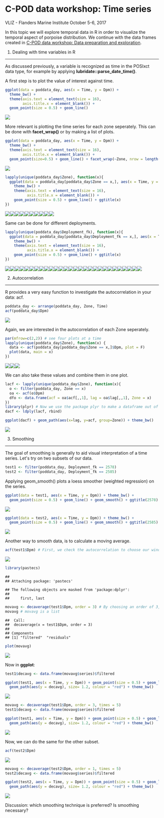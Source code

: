 C-POD data workshop: Time series
================
VLIZ - Flanders Marine Institute
October 5-6, 2017

In this topic we will explore temporal data in R in order to visualize the temporal aspect of porpoise distribution. We continue with the data frames created in [C-POD data workshop: Data preparation and exploration]().

1. Dealing with time variables in R
-----------------------------------

As discussed previously, a variable is recognized as time in the POSIxct data type, for example by applying **lubridate::parse\_date\_time()**.

A first step is to plot the value of interest against time.

``` r
ggplot(data = poddata_day, aes(x = Time, y = Dpm)) + 
  theme_bw() +
  theme(axis.text = element_text(size = 16),
        axis.title.x = element_blank()) +
  geom_point(size = 0.5) + geom_line()
```

![](Workshop_Timeseries_files/figure-markdown_github/unnamed-chunk-2-1.png)

More relevant is plotting the time series for each zone seperately. This can be done with **facet\_wrap()** or by making a list of plots.

``` r
ggplot(data = poddata_day, aes(x = Time, y = Dpm)) + 
  theme_bw() +
  theme(axis.text = element_text(size = 16),
        axis.title.x = element_blank()) +
  geom_point(size=0.5) + geom_line() + facet_wrap(~Zone, nrow = length(unique(poddata_day$Station)))
```

![](Workshop_Timeseries_files/figure-markdown_github/unnamed-chunk-3-1.png)

``` r
lapply(unique(poddata_day$Zone), function(x){
  ggplot(data = poddata_day[poddata_day$Zone == x,], aes(x = Time, y = Dpm)) + 
    theme_bw() +
    theme(axis.text = element_text(size = 16),
          axis.title.x = element_blank()) +
    geom_point(size = 0.5) + geom_line() + ggtitle(x)
})
```

![](Workshop_Timeseries_files/figure-markdown_github/unnamed-chunk-4-1.png)![](Workshop_Timeseries_files/figure-markdown_github/unnamed-chunk-4-2.png)![](Workshop_Timeseries_files/figure-markdown_github/unnamed-chunk-4-3.png)![](Workshop_Timeseries_files/figure-markdown_github/unnamed-chunk-4-4.png)![](Workshop_Timeseries_files/figure-markdown_github/unnamed-chunk-4-5.png)![](Workshop_Timeseries_files/figure-markdown_github/unnamed-chunk-4-6.png)![](Workshop_Timeseries_files/figure-markdown_github/unnamed-chunk-4-7.png)![](Workshop_Timeseries_files/figure-markdown_github/unnamed-chunk-4-8.png)![](Workshop_Timeseries_files/figure-markdown_github/unnamed-chunk-4-9.png)![](Workshop_Timeseries_files/figure-markdown_github/unnamed-chunk-4-10.png)

Same can be done for different deployments.

``` r
lapply(unique(poddata_day$Deployment_fk), function(x){
  ggplot(data = poddata_day[poddata_day$Deployment_fk == x,], aes(x = Time, y = Dpm)) + 
    theme_bw() +
    theme(axis.text = element_text(size = 16),
          axis.title.x = element_blank()) +
    geom_point(size = 0.5) + geom_line() + ggtitle(x)
})
```

![](Workshop_Timeseries_files/figure-markdown_github/unnamed-chunk-5-1.png)![](Workshop_Timeseries_files/figure-markdown_github/unnamed-chunk-5-2.png)![](Workshop_Timeseries_files/figure-markdown_github/unnamed-chunk-5-3.png)![](Workshop_Timeseries_files/figure-markdown_github/unnamed-chunk-5-4.png)![](Workshop_Timeseries_files/figure-markdown_github/unnamed-chunk-5-5.png)![](Workshop_Timeseries_files/figure-markdown_github/unnamed-chunk-5-6.png)![](Workshop_Timeseries_files/figure-markdown_github/unnamed-chunk-5-7.png)![](Workshop_Timeseries_files/figure-markdown_github/unnamed-chunk-5-8.png)![](Workshop_Timeseries_files/figure-markdown_github/unnamed-chunk-5-9.png)![](Workshop_Timeseries_files/figure-markdown_github/unnamed-chunk-5-10.png)![](Workshop_Timeseries_files/figure-markdown_github/unnamed-chunk-5-11.png)![](Workshop_Timeseries_files/figure-markdown_github/unnamed-chunk-5-12.png)![](Workshop_Timeseries_files/figure-markdown_github/unnamed-chunk-5-13.png)![](Workshop_Timeseries_files/figure-markdown_github/unnamed-chunk-5-14.png)![](Workshop_Timeseries_files/figure-markdown_github/unnamed-chunk-5-15.png)![](Workshop_Timeseries_files/figure-markdown_github/unnamed-chunk-5-16.png)![](Workshop_Timeseries_files/figure-markdown_github/unnamed-chunk-5-17.png)![](Workshop_Timeseries_files/figure-markdown_github/unnamed-chunk-5-18.png)![](Workshop_Timeseries_files/figure-markdown_github/unnamed-chunk-5-19.png)![](Workshop_Timeseries_files/figure-markdown_github/unnamed-chunk-5-20.png)![](Workshop_Timeseries_files/figure-markdown_github/unnamed-chunk-5-21.png)![](Workshop_Timeseries_files/figure-markdown_github/unnamed-chunk-5-22.png)![](Workshop_Timeseries_files/figure-markdown_github/unnamed-chunk-5-23.png)![](Workshop_Timeseries_files/figure-markdown_github/unnamed-chunk-5-24.png)![](Workshop_Timeseries_files/figure-markdown_github/unnamed-chunk-5-25.png)![](Workshop_Timeseries_files/figure-markdown_github/unnamed-chunk-5-26.png)![](Workshop_Timeseries_files/figure-markdown_github/unnamed-chunk-5-27.png)![](Workshop_Timeseries_files/figure-markdown_github/unnamed-chunk-5-28.png)

2. Autocorrelation
------------------

R provides a very easy function to investigate the autocorrelation in your data: acf.

``` r
poddata_day <- arrange(poddata_day, Zone, Time)
acf(poddata_day$Dpm)
```

![](Workshop_Timeseries_files/figure-markdown_github/unnamed-chunk-6-1.png)

Again, we are interested in the autocorrelation of each Zone seperately.

``` r
par(mfrow=c(2,2)) # see four plots at a time
lapply(unique(poddata_day$Zone), function(x) {
  data <- acf(poddata_day[poddata_day$Zone == x,]$Dpm, plot = F)
  plot(data, main = x)
})
```

![](Workshop_Timeseries_files/figure-markdown_github/unnamed-chunk-7-1.png)![](Workshop_Timeseries_files/figure-markdown_github/unnamed-chunk-7-2.png)![](Workshop_Timeseries_files/figure-markdown_github/unnamed-chunk-7-3.png)

We can also take these values and combine them in one plot.

``` r
lacf <- lapply(unique(poddata_day$Zone), function(x){
  o <- filter(poddata_day, Zone == x)
  oa <- acf(o$Dpm)
  dfo <- data.frame(acf = oa$acf[,,1], lag = oa$lag[,,1], Zone = x)
})
library(plyr) # Now we use the package plyr to make a dataframe out of our list
dacf <- ldply(lacf, rbind)
```

``` r
ggplot(dacf) + geom_path(aes(x=lag, y=acf, group=Zone)) + theme_bw()
```

![](Workshop_Timeseries_files/figure-markdown_github/unnamed-chunk-9-1.png)

3. Smoothing
------------

The goal of smoothing is generally to aid visual interpretation of a time series. Let's try on two subsets of our data.

``` r
test1 <- filter(poddata_day, Deployment_fk == 2578)
test2 <- filter(poddata_day, Deployment_fk == 2585)
```

Applying geom\_smooth() plots a loess smoother (weighted regression) on the series.

``` r
ggplot(data = test1, aes(x = Time, y = Dpm)) + theme_bw() +
  geom_point(size = 0.5) + geom_line() + geom_smooth() + ggtitle(2578)
```

![](Workshop_Timeseries_files/figure-markdown_github/unnamed-chunk-11-1.png)

``` r
ggplot(data = test2, aes(x = Time, y = Dpm)) + theme_bw() + 
  geom_point(size = 0.5) + geom_line() + geom_smooth() + ggtitle(2585)
```

![](Workshop_Timeseries_files/figure-markdown_github/unnamed-chunk-12-1.png)

Another way to smooth data, is to calculate a moving average.

``` r
acf(test1$Dpm) # First, we check the autocorrelation to choose our window size.
```

![](Workshop_Timeseries_files/figure-markdown_github/unnamed-chunk-13-1.png)

``` r
library(pastecs)
```

    ## 
    ## Attaching package: 'pastecs'

    ## The following objects are masked from 'package:dplyr':
    ## 
    ##     first, last

``` r
movavg <- decaverage(test1$Dpm, order = 3) # By choosing an order of 3, a window size of 7 will be obtained (3 values to the left, 3 to the right).
movavg # movavg is a list
```

    ##  Call:
    ##  decaverage(x = test1$Dpm, order = 3)
    ## 
    ## Components
    ## [1] "filtered"  "residuals"

``` r
plot(movavg)
```

![](Workshop_Timeseries_files/figure-markdown_github/unnamed-chunk-15-1.png)

Now in **ggplot**:

``` r
test1$decavg <- data.frame(movavg$series)$filtered
```

``` r
ggplot(test1, aes(x = Time, y = Dpm)) + geom_point(size = 0.5) + geom_line() + 
  geom_path(aes(y = decavg), size= 1.2, colour = "red") + theme_bw()
```

![](Workshop_Timeseries_files/figure-markdown_github/unnamed-chunk-17-1.png)

``` r
movavg <- decaverage(test1$Dpm, order = 3, times = 5)
test1$decavg <- data.frame(movavg$series)$filtered
```

``` r
ggplot(test1, aes(x = Time, y = Dpm)) + geom_point(size = 0.5) + geom_line() + 
  geom_path(aes(y = decavg), size= 1.2, colour = "red") + theme_bw()
```

![](Workshop_Timeseries_files/figure-markdown_github/unnamed-chunk-19-1.png)

Now, we can do the same for the other subset.

``` r
acf(test2$Dpm)
```

![](Workshop_Timeseries_files/figure-markdown_github/unnamed-chunk-20-1.png)

``` r
movavg <- decaverage(test2$Dpm, order = 1, times = 5)
test2$decavg <- data.frame(movavg$series)$filtered
```

``` r
ggplot(test2, aes(x = Time, y = Dpm)) + geom_point(size = 0.5) + geom_line() + 
  geom_path(aes(y = decavg), size= 1.2, colour = "red") + theme_bw()
```

![](Workshop_Timeseries_files/figure-markdown_github/unnamed-chunk-22-1.png)

Discussion: which smoothing technique is preferred? Is smoothing necessary?
